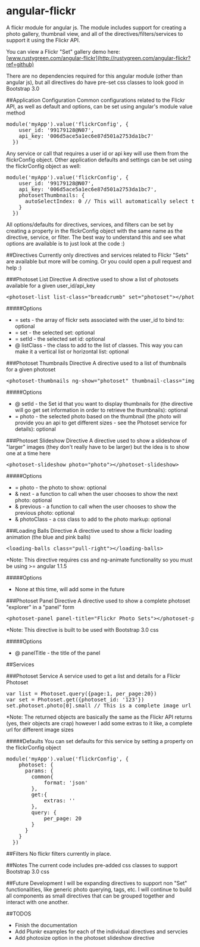 angular-flickr
==============

A flickr module for angular js. The module includes support for creating a photo gallery, thumbnail view, and all of the directives/filters/services to support it using the Flickr API.

You can view a Flickr "Set" gallery demo here: [www.rustygreen.com/angular-flickr](http://rustygreen.com/angular-flickr?ref=github)

There are no dependencies required for this angular module (other than angular js), but all directives do have pre-set css classes to look good in Bootstrap 3.0

##Application Configuration
Common configurations related to the Flickr API, as well as default and options, can be set using angular's module value method

<pre>module('myApp').value('flickrConfig', {
    user_id: '99179128@N07',
    api_key: '006d5ace5a1ec6e87d501a2753da1bc7'
  })</pre>

Any service or call that requires a user id or api key will use them from the flickrConfig object. Other application defaults and settings can be set using the flickrConfig object as well:
<pre>module('myApp').value('flickrConfig', {
    user_id: '99179128@N07',
    api_key: '006d5ace5a1ec6e87d501a2753da1bc7',
    photosetThumbnails: {
      autoSelectIndex: 0 // This will automatically select the first thumbnail in a list of thumbnails
    }
  })</pre>
  
All options/defaults for directives, services, and filters can be set by creating a property in the flickrConfig object with the same name as the directive, service, or filter. The best way to understand this and see what options are available is to just look at the code :)


##Directives
Currently only directives and services related to Flickr "Sets" are available but more will be coming. Or you could open a pull request and help :)

###Photoset List Directive
A directive used to show a list of photosets available for a given user_id/api_key
<pre>&lt;photoset-list list-class=&quot;breadcrumb&quot; set=&quot;photoset&quot;&gt;&lt;/photoset-list&gt;</pre>

#####Options
* = sets - the array of flickr sets associated with the user_id to bind to: optional
* = set - the selected set: optional
* = setId - the selected set id: optional
* @ listClass - the class to add to the list of classes. This way you can make it a vertical list or horizontal list: optional
 
###Photoset Thumbnails Directive
A directive used to a list of thumbnails for a given photoset
<pre>&lt;photoset-thumbnails ng-show=&quot;photoset&quot; thumbnail-class=&quot;img-thumbnail&quot; photo=&quot;photo&quot; set-id=&quot;{{photoset.id}}&quot;&gt; &lt;/photoset-thumbnails&gt;</pre>

#####Options
* @ setId - the Set id that you want to display thumbnails for (the directive will go get set information in order to retrieve the thumbnails): optional
* = photo - the selected photo based on the thumbnail (the photo will provide you an api to get different sizes - see the Photoset service for details): optional

###Photoset Slideshow Directive
A directive used to show a slideshow of "larger" images (they don't really have to be larger) but the idea is to show one at a time here
<pre>&lt;photoset-slideshow photo=&quot;photo&quot;&gt;&lt;/photoset-slideshow&gt;</pre>

#####Options
* = photo - the photo to show: optional
* & next - a function to call when the user chooses to show the next photo: optional
* & previous - a function to call when the user chooses to show the previous photo: optional
* & photoClass - a css class to add to the photo markup: optional

###Loading Balls Directive
A directive used to show a flickr loading animation (the blue and pink balls)
<pre>&lt;loading-balls class=&quot;pull-right&quot;&gt;&lt;/loading-balls&gt;</pre>
*Note: This directive requires css and ng-animate functionality so you must be using >= angular 1.1.5

#####Options
* None at this time, will add some in the future
 
###Photoset Panel Directive
A directive used to show a complete photoset "explorer" in a "panel" form
<pre>&lt;photoset-panel panel-title=&quot;Flickr Photo Sets&quot;&gt;&lt;/photoset-panel&gt;</pre>
*Note: This directive is built to be used with Bootstrap 3.0 css

#####Options
* @ panelTitle - the title of the panel


##Services

###Photoset Service
A service used to get a list and details for a Flickr Photoset
<pre>var list = Photoset.query({page:1, per_page:20})
var set = Photoset.get({photoset_id: '123'})
set.photoset.photo[0].small // This is a complete image url to a small version of this image</pre>
*Note: The returned objects are basically the same as the Flickr API returns (yes, their objects are crap) however I add some extras to it like, a complete url for different image sizes

#####Defaults
You can set defaults for this service by setting a property on the flickrConfig object

<pre>module('myApp').value('flickrConfig', {
    photoset: {
      params: {
        common{
            format: 'json'
        },
        get:{
            extras: ''
        },
        query: {
            per_page: 20
        }
      }
    }
  })</pre>

##Filters
No flickr filters currently in place.

##Notes
The current code includes pre-added css classes to support Bootstrap 3.0 css

##Future Development
I will be expanding directives to support non "Set" functionalities, like generic photo querying, tags, etc. I will continue to build all components as small directives that can be grouped together and interact with one another.

##TODOS
* Finish the documentation
* Add Plunkr examples for each of the individual directives and servcies
* Add photosize option in the photoset slideshow directive
